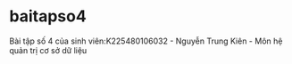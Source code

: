 # baitapso4
Bài tập số 4 của sinh viên:K225480106032 - Nguyễn Trung Kiên - Môn hệ quản trị cơ sở dữ liệu
